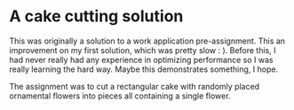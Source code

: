 A cake cutting solution
==========================

This was originally a solution to a work application pre-assignment.
This an improvement on my first solution, which was pretty slow : ). 
Before this, I had never really had any experience in optimizing
performance so I was really learning the hard way. Maybe this 
demonstrates something, I hope.

The assignment was to cut a rectangular cake with randomly placed
ornamental flowers into pieces all containing a single flower.
